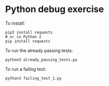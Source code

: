 # Python debug exercise

To install:

    pip3 install requests
    # or in Python 2
    pip install requests

To run the already passing tests:

    python3 already_passing_tests.py

To run a failing test:

    python3 failing_test_1.py
